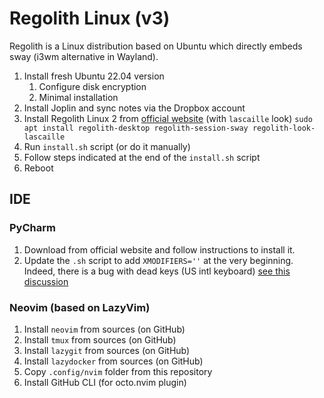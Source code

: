 # Regolith Linux (v3)

Regolith is a Linux distribution based on Ubuntu which directly embeds sway (i3wm alternative in Wayland).

1. Install fresh Ubuntu 22.04 version
    1. Configure disk encryption
    2. Minimal installation
2. Install Joplin and sync notes via the Dropbox account
3. Install Regolith Linux 2 from [official website](https://regolith-desktop.com) (with `lascaille` look)
   `sudo apt install regolith-desktop regolith-session-sway regolith-look-lascaille`
4. Run `install.sh` script (or do it manually)
5. Follow steps indicated at the end of the `install.sh` script
6. Reboot

## IDE

### PyCharm

1. Download from official website and follow instructions to install it.
2. Update the `.sh` script to add `XMODIFIERS=''` at the very beginning.
  Indeed, there is a bug with dead keys (US intl keyboard)
  [see this discussion](https://youtrack.jetbrains.com/issue/IDEA-59679/Cannot-type-dead-keys-in-Linux) 

### Neovim (based on LazyVim)

1. Install `neovim` from sources (on GitHub)
2. Install `tmux` from sources (on GitHub)
3. Install `lazygit` from sources (on GitHub)
4. Install `lazydocker` from sources (on GitHub)
5. Copy `.config/nvim` folder from this repository
6. Install GitHub CLI (for octo.nvim plugin)

